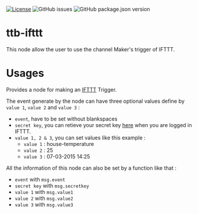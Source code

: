 [![License](https://img.shields.io/badge/license-WTFPL-blue.svg)](http://www.wtfpl.net/)
![GitHub issues](https://img.shields.io/github/issues-raw/thethingbox/ttb-ifttt.svg)
![GitHub package.json version](https://img.shields.io/github/package-json/v/thethingbox/ttb-ifttt.svg)

# ttb-ifttt

This node allow the user to use the channel Maker's trigger of IFTTT.

# Usages

<p>Provides a node for making an <a href="https://ifttt.com/" target="_new">IFTTT</a> Trigger.</p>
<p>The event generate by the node can have three optional values define by <code>value 1</code>, <code>value 2</code> and <code>value 3</code> :</p>
<ul>
    <li><code>event</code>, have to be set without blankspaces</li>
    <li><code>secret key</code>, you can retieve your secret key <a href="https://ifttt.com/maker" target="_new">here</a> when you are logged in IFTTT.</li>
    <li><code>value 1, 2 & 3</code>, you can set values like this example :
        <ul>
            <li><code>value 1</code> : house-temperature</li>
            <li><code>value 2</code> : 25</li>
            <li><code>value 3</code> : 07-03-2015 14:25</li>
        </ul>
    </li>
</ul>
<p>All the information of this node can also be set by a function like that :</p>
<ul>
    <li><code>event</code> with <code>msg.event</code></li>
    <li><code>secret key</code> with <code>msg.secretkey</code></li>
    <li><code>value 1</code> with <code>msg.value1</code></li>
    <li><code>value 2</code> with <code>msg.value2</code></li>
    <li><code>value 3</code> with <code>msg.value3</code></li>
</ul>
